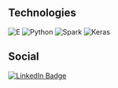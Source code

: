 ## Technologies
![E](https://img.shields.io/badge/-Python-black?style=flat-square&logo=R)
![Python](https://img.shields.io/badge/-Python-black?style=flat-square&logo=Python)
![Spark](https://img.shields.io/badge/-Python-black?style=flat-square&logo=Spark)
![Keras](https://img.shields.io/badge/-Python-black?style=flat-square&logo=Keras)

## Social
[![LinkedIn Badge](https://img.shields.io/badge/LinkedIn-Profile-informational?style=flat&logo=linkedin&logoColor=white&color=0D76A8)](https://www.linkedin.com/in/joaoluizdandrea/)


